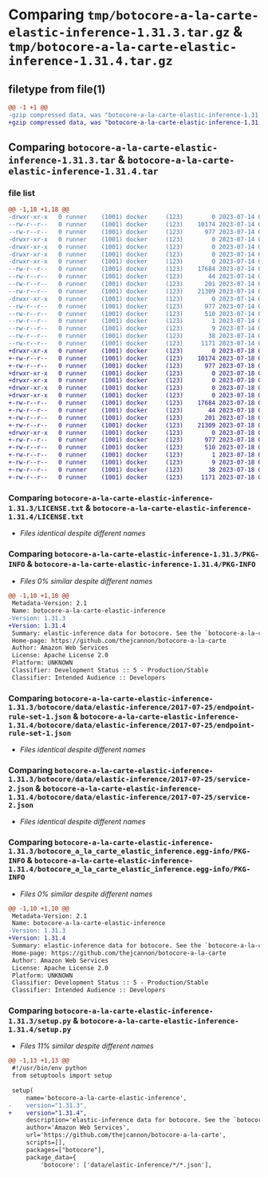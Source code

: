 # Comparing `tmp/botocore-a-la-carte-elastic-inference-1.31.3.tar.gz` & `tmp/botocore-a-la-carte-elastic-inference-1.31.4.tar.gz`

## filetype from file(1)

```diff
@@ -1 +1 @@
-gzip compressed data, was "botocore-a-la-carte-elastic-inference-1.31.3.tar", last modified: Fri Jul 14 01:46:12 2023, max compression
+gzip compressed data, was "botocore-a-la-carte-elastic-inference-1.31.4.tar", last modified: Tue Jul 18 01:55:12 2023, max compression
```

## Comparing `botocore-a-la-carte-elastic-inference-1.31.3.tar` & `botocore-a-la-carte-elastic-inference-1.31.4.tar`

### file list

```diff
@@ -1,18 +1,18 @@
-drwxr-xr-x   0 runner    (1001) docker     (123)        0 2023-07-14 01:46:12.342682 botocore-a-la-carte-elastic-inference-1.31.3/
--rw-r--r--   0 runner    (1001) docker     (123)    10174 2023-07-14 01:46:12.000000 botocore-a-la-carte-elastic-inference-1.31.3/LICENSE.txt
--rw-r--r--   0 runner    (1001) docker     (123)      977 2023-07-14 01:46:12.342682 botocore-a-la-carte-elastic-inference-1.31.3/PKG-INFO
-drwxr-xr-x   0 runner    (1001) docker     (123)        0 2023-07-14 01:46:12.338682 botocore-a-la-carte-elastic-inference-1.31.3/botocore/
-drwxr-xr-x   0 runner    (1001) docker     (123)        0 2023-07-14 01:46:12.338682 botocore-a-la-carte-elastic-inference-1.31.3/botocore/data/
-drwxr-xr-x   0 runner    (1001) docker     (123)        0 2023-07-14 01:46:12.338682 botocore-a-la-carte-elastic-inference-1.31.3/botocore/data/elastic-inference/
-drwxr-xr-x   0 runner    (1001) docker     (123)        0 2023-07-14 01:46:12.342682 botocore-a-la-carte-elastic-inference-1.31.3/botocore/data/elastic-inference/2017-07-25/
--rw-r--r--   0 runner    (1001) docker     (123)    17684 2023-07-14 01:45:45.000000 botocore-a-la-carte-elastic-inference-1.31.3/botocore/data/elastic-inference/2017-07-25/endpoint-rule-set-1.json
--rw-r--r--   0 runner    (1001) docker     (123)       44 2023-07-14 01:45:45.000000 botocore-a-la-carte-elastic-inference-1.31.3/botocore/data/elastic-inference/2017-07-25/examples-1.json
--rw-r--r--   0 runner    (1001) docker     (123)      201 2023-07-14 01:45:45.000000 botocore-a-la-carte-elastic-inference-1.31.3/botocore/data/elastic-inference/2017-07-25/paginators-1.json
--rw-r--r--   0 runner    (1001) docker     (123)    21309 2023-07-14 01:45:45.000000 botocore-a-la-carte-elastic-inference-1.31.3/botocore/data/elastic-inference/2017-07-25/service-2.json
-drwxr-xr-x   0 runner    (1001) docker     (123)        0 2023-07-14 01:46:12.342682 botocore-a-la-carte-elastic-inference-1.31.3/botocore_a_la_carte_elastic_inference.egg-info/
--rw-r--r--   0 runner    (1001) docker     (123)      977 2023-07-14 01:46:12.000000 botocore-a-la-carte-elastic-inference-1.31.3/botocore_a_la_carte_elastic_inference.egg-info/PKG-INFO
--rw-r--r--   0 runner    (1001) docker     (123)      510 2023-07-14 01:46:12.000000 botocore-a-la-carte-elastic-inference-1.31.3/botocore_a_la_carte_elastic_inference.egg-info/SOURCES.txt
--rw-r--r--   0 runner    (1001) docker     (123)        1 2023-07-14 01:46:12.000000 botocore-a-la-carte-elastic-inference-1.31.3/botocore_a_la_carte_elastic_inference.egg-info/dependency_links.txt
--rw-r--r--   0 runner    (1001) docker     (123)        9 2023-07-14 01:46:12.000000 botocore-a-la-carte-elastic-inference-1.31.3/botocore_a_la_carte_elastic_inference.egg-info/top_level.txt
--rw-r--r--   0 runner    (1001) docker     (123)       38 2023-07-14 01:46:12.342682 botocore-a-la-carte-elastic-inference-1.31.3/setup.cfg
--rw-r--r--   0 runner    (1001) docker     (123)     1171 2023-07-14 01:46:12.000000 botocore-a-la-carte-elastic-inference-1.31.3/setup.py
+drwxr-xr-x   0 runner    (1001) docker     (123)        0 2023-07-18 01:55:12.528235 botocore-a-la-carte-elastic-inference-1.31.4/
+-rw-r--r--   0 runner    (1001) docker     (123)    10174 2023-07-18 01:55:12.000000 botocore-a-la-carte-elastic-inference-1.31.4/LICENSE.txt
+-rw-r--r--   0 runner    (1001) docker     (123)      977 2023-07-18 01:55:12.528235 botocore-a-la-carte-elastic-inference-1.31.4/PKG-INFO
+drwxr-xr-x   0 runner    (1001) docker     (123)        0 2023-07-18 01:55:12.528235 botocore-a-la-carte-elastic-inference-1.31.4/botocore/
+drwxr-xr-x   0 runner    (1001) docker     (123)        0 2023-07-18 01:55:12.528235 botocore-a-la-carte-elastic-inference-1.31.4/botocore/data/
+drwxr-xr-x   0 runner    (1001) docker     (123)        0 2023-07-18 01:55:12.528235 botocore-a-la-carte-elastic-inference-1.31.4/botocore/data/elastic-inference/
+drwxr-xr-x   0 runner    (1001) docker     (123)        0 2023-07-18 01:55:12.528235 botocore-a-la-carte-elastic-inference-1.31.4/botocore/data/elastic-inference/2017-07-25/
+-rw-r--r--   0 runner    (1001) docker     (123)    17684 2023-07-18 01:54:50.000000 botocore-a-la-carte-elastic-inference-1.31.4/botocore/data/elastic-inference/2017-07-25/endpoint-rule-set-1.json
+-rw-r--r--   0 runner    (1001) docker     (123)       44 2023-07-18 01:54:50.000000 botocore-a-la-carte-elastic-inference-1.31.4/botocore/data/elastic-inference/2017-07-25/examples-1.json
+-rw-r--r--   0 runner    (1001) docker     (123)      201 2023-07-18 01:54:50.000000 botocore-a-la-carte-elastic-inference-1.31.4/botocore/data/elastic-inference/2017-07-25/paginators-1.json
+-rw-r--r--   0 runner    (1001) docker     (123)    21309 2023-07-18 01:54:50.000000 botocore-a-la-carte-elastic-inference-1.31.4/botocore/data/elastic-inference/2017-07-25/service-2.json
+drwxr-xr-x   0 runner    (1001) docker     (123)        0 2023-07-18 01:55:12.528235 botocore-a-la-carte-elastic-inference-1.31.4/botocore_a_la_carte_elastic_inference.egg-info/
+-rw-r--r--   0 runner    (1001) docker     (123)      977 2023-07-18 01:55:12.000000 botocore-a-la-carte-elastic-inference-1.31.4/botocore_a_la_carte_elastic_inference.egg-info/PKG-INFO
+-rw-r--r--   0 runner    (1001) docker     (123)      510 2023-07-18 01:55:12.000000 botocore-a-la-carte-elastic-inference-1.31.4/botocore_a_la_carte_elastic_inference.egg-info/SOURCES.txt
+-rw-r--r--   0 runner    (1001) docker     (123)        1 2023-07-18 01:55:12.000000 botocore-a-la-carte-elastic-inference-1.31.4/botocore_a_la_carte_elastic_inference.egg-info/dependency_links.txt
+-rw-r--r--   0 runner    (1001) docker     (123)        9 2023-07-18 01:55:12.000000 botocore-a-la-carte-elastic-inference-1.31.4/botocore_a_la_carte_elastic_inference.egg-info/top_level.txt
+-rw-r--r--   0 runner    (1001) docker     (123)       38 2023-07-18 01:55:12.528235 botocore-a-la-carte-elastic-inference-1.31.4/setup.cfg
+-rw-r--r--   0 runner    (1001) docker     (123)     1171 2023-07-18 01:55:12.000000 botocore-a-la-carte-elastic-inference-1.31.4/setup.py
```

### Comparing `botocore-a-la-carte-elastic-inference-1.31.3/LICENSE.txt` & `botocore-a-la-carte-elastic-inference-1.31.4/LICENSE.txt`

 * *Files identical despite different names*

### Comparing `botocore-a-la-carte-elastic-inference-1.31.3/PKG-INFO` & `botocore-a-la-carte-elastic-inference-1.31.4/PKG-INFO`

 * *Files 0% similar despite different names*

```diff
@@ -1,10 +1,10 @@
 Metadata-Version: 2.1
 Name: botocore-a-la-carte-elastic-inference
-Version: 1.31.3
+Version: 1.31.4
 Summary: elastic-inference data for botocore. See the `botocore-a-la-carte` package for more info.
 Home-page: https://github.com/thejcannon/botocore-a-la-carte
 Author: Amazon Web Services
 License: Apache License 2.0
 Platform: UNKNOWN
 Classifier: Development Status :: 5 - Production/Stable
 Classifier: Intended Audience :: Developers
```

### Comparing `botocore-a-la-carte-elastic-inference-1.31.3/botocore/data/elastic-inference/2017-07-25/endpoint-rule-set-1.json` & `botocore-a-la-carte-elastic-inference-1.31.4/botocore/data/elastic-inference/2017-07-25/endpoint-rule-set-1.json`

 * *Files identical despite different names*

### Comparing `botocore-a-la-carte-elastic-inference-1.31.3/botocore/data/elastic-inference/2017-07-25/service-2.json` & `botocore-a-la-carte-elastic-inference-1.31.4/botocore/data/elastic-inference/2017-07-25/service-2.json`

 * *Files identical despite different names*

### Comparing `botocore-a-la-carte-elastic-inference-1.31.3/botocore_a_la_carte_elastic_inference.egg-info/PKG-INFO` & `botocore-a-la-carte-elastic-inference-1.31.4/botocore_a_la_carte_elastic_inference.egg-info/PKG-INFO`

 * *Files 0% similar despite different names*

```diff
@@ -1,10 +1,10 @@
 Metadata-Version: 2.1
 Name: botocore-a-la-carte-elastic-inference
-Version: 1.31.3
+Version: 1.31.4
 Summary: elastic-inference data for botocore. See the `botocore-a-la-carte` package for more info.
 Home-page: https://github.com/thejcannon/botocore-a-la-carte
 Author: Amazon Web Services
 License: Apache License 2.0
 Platform: UNKNOWN
 Classifier: Development Status :: 5 - Production/Stable
 Classifier: Intended Audience :: Developers
```

### Comparing `botocore-a-la-carte-elastic-inference-1.31.3/setup.py` & `botocore-a-la-carte-elastic-inference-1.31.4/setup.py`

 * *Files 11% similar despite different names*

```diff
@@ -1,13 +1,13 @@
 #!/usr/bin/env python
 from setuptools import setup
 
 setup(
     name='botocore-a-la-carte-elastic-inference',
-    version="1.31.3",
+    version="1.31.4",
     description='elastic-inference data for botocore. See the `botocore-a-la-carte` package for more info.',
     author='Amazon Web Services',
     url='https://github.com/thejcannon/botocore-a-la-carte',
     scripts=[],
     packages=["botocore"],
     package_data={
         'botocore': ['data/elastic-inference/*/*.json'],
```

